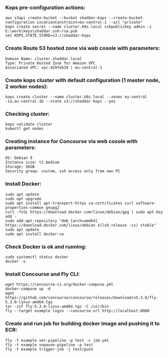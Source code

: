 ### Kops pre-configuration actions:
```
aws s3api create-bucket --bucket shaddar-kops --create-bucket-configuration LocationConstraint=eu-central-1 --acl "private"
kops create secret --name cluster.k8s.local sshpublickey admin -i E:\work\keys\shaddar.ssh-rsa.pub
set KOPS_STATE_STORE=s3://shaddar-kops
```
### Create Route 53 hosted zone via web cosole with parameters:
```
Domain Name: cluster.shaddar.local
Type: Private Hosted Zone for Amazon VPC
Associated VPC: vpc-429feb29 | eu-central-1
```
### Create kops cluster with default configuration (1 master node, 2 worker nodes):
```
kops create cluster --name cluster.k8s.local --zones eu-central -1a,eu-central-1b --state s3://shaddar-kops --yes
```
### Checking cluster:
```
kops validate cluster
kubectl get nodes
```
### Creating instance for Concourse via web cosole with parameters:
```
OS: Debian 9
Instance size: t2.medium
Storage: 16GB
Security group: custom, ssh access only from own PC
```
### Install Docker:
```
sudo apt update
sudo apt upgrade
sudo apt install apt-transport-https ca-certificates curl software-properties-common gnupg2
curl -fsSL https://download.docker.com/linux/debian/gpg | sudo apt-key add -
sudo add-apt-repository "deb [arch=amd64] https://download.docker.com/linux/debian $(lsb_release -cs) stable"
sudo apt update
sudo apt install docker-ce
```
### Check Docker is ok and running:
```
sudo systemctl status docker
docker -v
```
### Install Concourse and Fly CLI:
```
wget https://concourse-ci.org/docker-compose.yml
docker-compose up -d
wget https://github.com/concourse/concourse/releases/download/v5.3.0/fly-5.3.0-linux-amd64.tgz
tar -zxf fly-5.3.0-linux-amd64.tgz -C /usr/bin
fly --target example login --concourse-url http://localhost:8080
```
### Create and run job for building docker image and pushing it to ECR:
```
fly -t example set-pipeline -p test -c job.yml
fly -t example unpause-pipeline -p test
fly -t example trigger-job -j test/push
```

